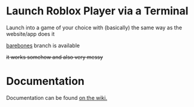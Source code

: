 # Launch Roblox Player via a Terminal

Launch into a game of your choice with (basically) the same way as the website/app does it

[barebones](https://github.com/Ev11nroo/robloxlaunch-via-terminal/tree/barebone) branch is available

~~it works somehow and also very messy~~

# Documentation

Documentation can be found [on the wiki.](https://github.com/Ev11nroo/robloxlaunch-via-terminal/wiki)
